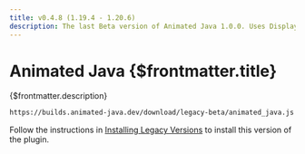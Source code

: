 ```yaml
---
title: v0.4.8 (1.19.4 - 1.20.6)
description: The last Beta version of Animated Java 1.0.0. Uses Display Entities to animate models, has partial support for item components.
---
```


# Animated Java {$frontmatter.title}

{$frontmatter.description}

```txt copy|title=Download URL
https://builds.animated-java.dev/download/legacy-beta/animated_java.js
```

Follow the instructions in [Installing Legacy Versions](installing-legacy-versions) to install this version of the plugin.
